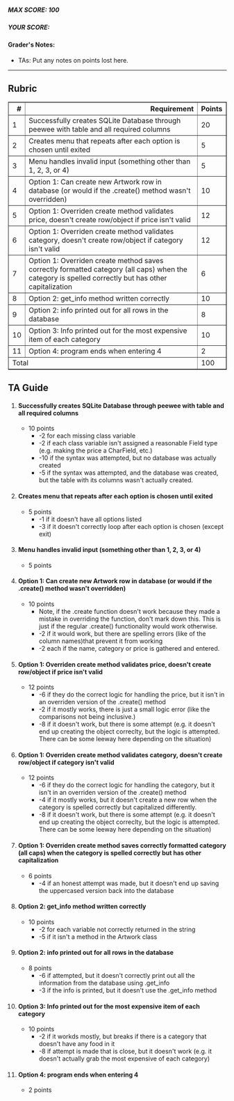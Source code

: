 ##### MAX SCORE: 100
##### YOUR SCORE:  
#### Grader's Notes:
- TAs: Put any notes on points lost here.
---
## Rubric

<table border="1" class="dataframe">
  <thead>
    <tr style="text-align: right;">
      <th>#</th>
      <th>Requirement</th>
      <th>Points</th>
    </tr>
  </thead>
  <tbody>
    <tr>
      <td>1</td>
      <td>Successfully creates SQLite Database through peewee with table and all required columns</td>
      <td>20</td>
    </tr>
    <tr>
      <td>2</td>
      <td>Creates menu that repeats after each option is chosen until exited</td>
      <td>5</td>
    </tr>
    <tr>
      <td>3</td>
      <td>Menu handles invalid input (something other than 1, 2, 3, or 4)</td>
      <td>5</td>
    </tr>
    <tr>
      <td>4</td>
      <td>Option 1: Can create new Artwork row in database (or would if the .create() method wasn't overridden)</td>
      <td>10</td>
    </tr>
    <tr>
      <td>5</td>
      <td>Option 1: Overriden create method validates price, doesn't create row/object if price isn't valid</td>
      <td>12</td>
    </tr>
    <tr>
      <td>6</td>
      <td>Option 1: Overriden create method validates category, doesn't create row/object if category isn't valid</td>
      <td>12</td>
    </tr>
    <tr>
      <td>7</td>
      <td>Option 1: Overriden create method saves correctly formatted category (all caps) when the category is spelled correctly but has other capitalization</td>
      <td>6</td>
    </tr>
    <tr>
      <td>8</td>
      <td>Option 2: get_info method written correctly</td>
      <td>10</td>
    </tr>
    <tr>
      <td>9</td>
      <td>Option 2: info printed out for all rows in the database</td>
      <td>8</td>
    </tr>
    <tr>
      <td>10</td>
      <td>Option 3: Info printed out for the most expensive item of each category</td>
      <td>10</td>
    </tr>
    <tr>
      <td>11</td>
      <td>Option 4: program ends when entering 4 </td>
      <td>2</td>
    </tr>
    <tr>
      <td colspan="2">Total</td>
      <td>100</td>
    </tr>
  </tbody>
</table>


## TA Guide

1. #### Successfully creates SQLite Database through peewee with table and all required columns
    - 10 points
        - -2 for each missing class variable
        - -2 if each class variable isn't assigned a reasonable Field type (e.g. making the price a CharField, etc.)
        - -10 if the syntax was attempted, but no database was actually created
        - -5 if the syntax was attempted, and the database was created, but the table with its columns wasn't actually created.

2. #### Creates menu that repeats after each option is chosen until exited
    - 5 points
        - -1 if it doesn't have all options listed
        - -3 if it doesn't correctly loop after each option is chosen (except exit)

3. #### Menu handles invalid input (something other than 1, 2, 3, or 4)
    - 5 points

4. #### Option 1: Can create new Artwork row in database (or would if the .create() method wasn't overridden)
    - 10 points
        - Note, if the .create function doesn't work because they made a mistake in overriding the function, don't mark down this. This is just if the regular .create() functionality would work otherwise.
        - -2 if it would work, but there are spelling errors (like of the column names)that prevent it from working
        - -2 each if the name, category or price is gathered and entered.
        
5. #### Option 1: Overriden create method validates price, doesn't create row/object if price isn't valid
    - 12 points
        - -6 if they do the correct logic for handling the price, but it isn't in an overriden version of the .create() method
        - -2 if it mostly works, there is just a small logic error (like the comparisons not being inclusive.)
        - -8 if it doesn't work, but there is some attempt (e.g. it doesn't end up creating the object correclty, but the logic is attempted. There can be some leeway here depending on the situation)

6. #### Option 1: Overriden create method validates category, doesn't create row/object if category isn't valid
    - 12 points
        - -6 if they do the correct logic for handling the category, but it isn't in an overriden version of the .create() method
        - -4 if it mostly works, but it doesn't create a new row when the category is spelled correctly but capitalized differently.
        - -8 if it doesn't work, but there is some attempt (e.g. it doesn't end up creating the object correclty, but the logic is attempted. There can be some leeway here depending on the situation)

7. #### Option 1: Overriden create method saves correctly formatted category (all caps) when the category is spelled correctly but has other capitalization
    - 6 points
        - -4 if an honest attempt was made, but it doesn't end up saving the uppercased version back into the database

8. #### Option 2: get_info method written correctly
    - 10 points
        - -2 for each variable not correctly returned in the string
        - -5 if it isn't a method in the Artwork class

9. #### Option 2: info printed out for all rows in the database
    - 8 points
      - -6 if attempted, but it doesn't correctly print out all the information from the database using .get_info
      - -3 if the info is printed, but it doesn't use the .get_info method

10. #### Option 3: Info printed out for the most expensive item of each category
    - 10 points
        - -2 if it workds mostly, but breaks if there is a category that doesn't have any food in it
        - -8 if attempt is made that is close, but it doesn't work (e.g. it doesn't actually grab the most expensive of each category)

11. #### Option 4: program ends when entering 4 
    - 2 points
